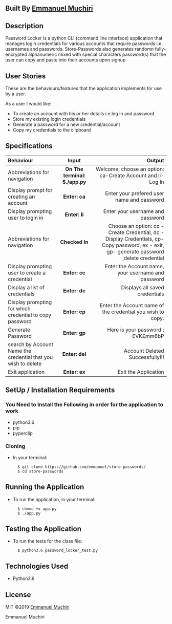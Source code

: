 ## Built By [Emmanuel Muchiri](https://github.com/emmanuelmuchiri/)

## Description
Password Locker is a python CLI (command line interface) application that manages login credentials for various accounts that require passwords i.e. usernames and passwords.
Store-Passwords also generates randomn fully-encrypted alphanumeric mixed with special characters password(s) that the user can copy and paste into their accounts upon signup.

## User Stories
These are the behaviours/features that the application implements for use by a user.

As a user I would like:
* To create an account with his or her details i.e log in and password
* Store my existing login credentials
* Generate a password for a new credential/account
* Copy my credentials to the clipboard

## Specifications
| Behaviour | Input | Output |
| :---------------- | :---------------: | ------------------: |
| Abbreviations for navigation | **On The terminal: $./app.py** | Welcome, choose an option: ca-Create Account and li-Log In|
| Display prompt for creating an account | **Enter: ca** | Enter your prefered user name and password |
| Display prompting user to login in | **Enter: li** | Enter your username and password |
| Abbreviations for navigation | **Checked In** | Choose an option: cc - Create Credential, dc - Display Credentials, cp- Copy password, ex - exit, gp- generate password ,delete credential |
| Display prompting user to create a credential | **Enter: cc** | Enter the Account name, your username and password |
| Display a list of credentials | **Enter: dc** | Displays all saved credentials |
| Display prompting for which credential to copy password | **Enter: cp** | Enter the Account name of the credential you wish to copy. |
| Generate Password | **Enter: gp** | Here is your password : EVK£mm6bP |
| search by Account Name the credential that you wish to delete | **Enter: del** | Account Deleted Successfully!!!|
| Exit application | **Enter: ex** | Exit the Application |

## SetUp / Installation Requirements

### You Need to Install the Following in order for the application to work
* python3.6
* pip
* pyperclip

### Cloning
* In your terminal:
        
        $ git clone https://github.com/emmanuel/store-passwords/
        $ cd store-passwords

## Running the Application
* To run the application, in your terminal:

        $ chmod +x app.py
        $ ./app.py
        
## Testing the Application
* To run the tests for the class file:

        $ python3.6 password_locker_test.py
        
## Technologies Used
* Python3.6

## License
MIT &copy;2019 [Emmanuel Muchiri](https://github.com/emmanuelmuchiri/)

 Emmanuel Muchiri